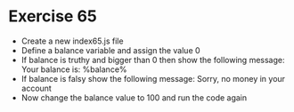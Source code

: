 # Exercise 65

- Create a new index65.js file
- Define a balance variable and assign the value 0
- If balance is truthy and bigger than 0 then show the following message: Your balance is: %balance%
- If balance is falsy show the following message: Sorry, no money in your account
- Now change the balance value to 100 and run the code again
